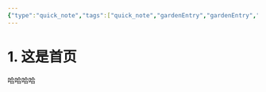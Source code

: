 ```yaml
---
{"type":"quick_note","tags":["quick_note","gardenEntry","gardenEntry","gardenEntry"],"title":"My Obsidian","author":"codertoro","establish":"2025-03-03 20：01：58","dg-home":"true","dg-publish":true,"dg-show-local-graph":"true","permalink":"/Ideas/000-主页/","dgShowLocalGraph":"true","dgPassFrontmatter":true,"created":"2025-03-04T09:16:00.841+08:00","updated":"2025-03-04T18:35:38.598+08:00"}
---
```


# 1. 这是首页
哈哈哈哈